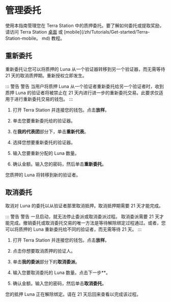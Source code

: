 # 管理委托

使用本指南管理您在 Terra Station 中的质押委托。要了解如何委托或提取奖励，请访问 Terra Station [桌面](/zh/Tutorials/Get-started/Terra-Station-desktop.md) 或 [mobile](/zh/Tutorials/Get-started/Terra-Station-mobile。 md) 教程。

## 重新委托

重新委托让您可以将质押的 Luna 从一个验证器转移到另一个验证器，而无需等待 21 天的取消质押期。重新授权立即发生。

::: 警告 警告
当用户将质押 Luna 从一个验证者重新委托给另一个验证者时，收到质押 Luna 的验证者将被禁止在 21 天内进行进一步的重新委托交易。此要求仅适用于进行重新委托交易的钱包。
:::

1. 打开 Terra Station 并连接您的钱包。点击**放样**。

2. 单击您要重新委托给的验证器。

3. 在**我的代表团**部分下，单击**重新代表**。

4. 选择您想要重新委托的验证器。

5. 输入您要重新分配的 Luna 数量。

6. 确认金额。输入您的密码，然后单击**重新委托**。

您质押的 Luna 将转移到新的验证者。

## 取消委托

取消对 Luna 的委托以从验证者那里取消抵押。取消抵押期需要 21 天才能完成。

::: 警告 警告
一旦启动，就无法停止委派或取消委派过程。
取消委派需要 21 天才能完成。撤销委托或取消委托交易的唯一方法是等待解除绑定过程通过。或者，您可以将质押的 Luna 重新委托给不同的验证者，而无需等待 21 天。
:::

1. 打开 Terra Station 并连接您的钱包。点击**放样**。

2. 点击你想要取消质押的验证人。

3. 单击**我的委派**部分下的**取消委派**。

4. 输入您要取消委托的 Luna 数量。点击下一步**。

4. 确认金额。输入您的密码，然后单击**取消委托**。

您的抵押 Luna 正在解除绑定。请在 21 天后回来查看以完成该过程。 